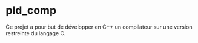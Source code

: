 # pld_comp
Ce projet a pour but de développer en C++ un compilateur sur une version restreinte du langage C.
